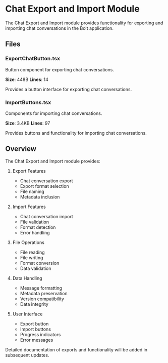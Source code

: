 # Chat Export and Import Module

The Chat Export and Import module provides functionality for exporting and importing chat conversations in the Bolt application.

## Files

### ExportChatButton.tsx

Button component for exporting chat conversations.

**Size**: 448B
**Lines**: 14

Provides a button interface for exporting chat conversations.

### ImportButtons.tsx

Components for importing chat conversations.

**Size**: 3.4KB
**Lines**: 97

Provides buttons and functionality for importing chat conversations.

## Overview

The Chat Export and Import module provides:

1. Export Features

   - Chat conversation export
   - Export format selection
   - File naming
   - Metadata inclusion

2. Import Features

   - Chat conversation import
   - File validation
   - Format detection
   - Error handling

3. File Operations

   - File reading
   - File writing
   - Format conversion
   - Data validation

4. Data Handling

   - Message formatting
   - Metadata preservation
   - Version compatibility
   - Data integrity

5. User Interface
   - Export button
   - Import buttons
   - Progress indicators
   - Error messages

Detailed documentation of exports and functionality will be added in subsequent updates.
